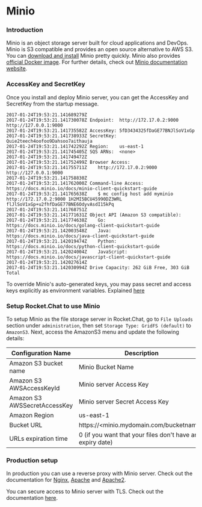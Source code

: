 # Minio

### Introduction
Minio is an object storage server built for cloud applications and DevOps. Minio is S3 compatible and provides an open source
alternative to AWS S3. You can [download and install](https://minio.io/downloads) Minio pretty quickly. Minio also provides [official Docker image](https://hub.docker.com/r/minio/minio/). For further details, check out [Minio documentation website](https://docs.minio.io/).

### AccessKey and SecretKey

Once you install and deploy Minio server, you can get the AccessKey and SecretKey from the startup message.  
```
2017-01-24T19:53:21.141689279Z
2017-01-24T19:53:21.141730078Z Endpoint:  http://172.17.0.2:9000  http://127.0.0.1:9000
2017-01-24T19:53:21.141735582Z AccessKey: 5fD3434325fDaGE77BNJlSoV1xGp
2017-01-24T19:53:21.141738933Z SecretKey: Quie2teech4oofoo9Dahsoo7aithauja
2017-01-24T19:53:21.141742292Z Region:    us-east-1
2017-01-24T19:53:21.141745405Z SQS ARNs:  <none>
2017-01-24T19:53:21.141749472Z
2017-01-24T19:53:21.141752499Z Browser Access:
2017-01-24T19:53:21.141755711Z    http://172.17.0.2:9000  http://127.0.0.1:9000
2017-01-24T19:53:21.141758830Z
2017-01-24T19:53:21.141762000Z Command-line Access: https://docs.minio.io/docs/minio-client-quickstart-guide
2017-01-24T19:53:21.141765638Z    $ mc config host add myminio http://172.17.0.2:9000 1H2MI5BCU45990DZ3WRL flJlSoV1xGp+u2fhfDaGE77BNE6OdyvAsdI15kPq
2017-01-24T19:53:21.141768751Z
2017-01-24T19:53:21.141771631Z Object API (Amazon S3 compatible):
2017-01-24T19:53:21.141774638Z    Go:         https://docs.minio.io/docs/golang-client-quickstart-guide
2017-01-24T19:53:21.142003548Z    Java:       https://docs.minio.io/docs/java-client-quickstart-guide
2017-01-24T19:53:21.142019474Z    Python:     https://docs.minio.io/docs/python-client-quickstart-guide
2017-01-24T19:53:21.142024004Z    JavaScript: https://docs.minio.io/docs/javascript-client-quickstart-guide
2017-01-24T19:53:21.142027614Z
2017-01-24T19:53:21.142030994Z Drive Capacity: 262 GiB Free, 303 GiB Total
```
To override Minio's auto-generated keys, you may pass secret and access keys explicitly as environment variables. Explained [here](https://docs.minio.io/docs/minio-docker-quickstart-guide)

### Setup Rocket.Chat to use Minio
To setup Minio as the file storage server in Rocket.Chat, go to `File Uploads` section under `administration`, then set `Storage Type: GridFS (default)` to `AmazonS3`. Next, access the AmazonS3 menu and update the following details:

| Configuration Name | Description |
| ------------------ | ------------- |
| Amazon S3 bucket name | Minio Bucket Name |
| Amazon S3 AWSAccessKeyId | Minio server Access Key |
| Amazon S3 AWSSecretAccessKey | Minio server Secret Access Key |
| Amazon Region |  us-east-1 |
| Bucket URL | https://<minio.mydomain.com/bucketname> |
| URLs expiration time | 0 (if you want that your files don't have an expiry date) |

### Production setup

In production you can use a reverse proxy with Minio server. Check out the documentation for [Nginx](https://docs.minio.io/docs/setup-nginx-proxy-with-minio#main), [Apache](https://docs.minio.io/docs/setup-apache-http-proxy-with-minio-server) and [Apache2](https://www.digitalocean.com/community/tutorials/how-to-use-apache-http-server-as-reverse-proxy-using-mod_proxy-extension).

You can secure access to Minio server with TLS. Check out the documentation [here](https://docs.minio.io/docs/how-to-secure-access-to-minio-server-with-tls).
